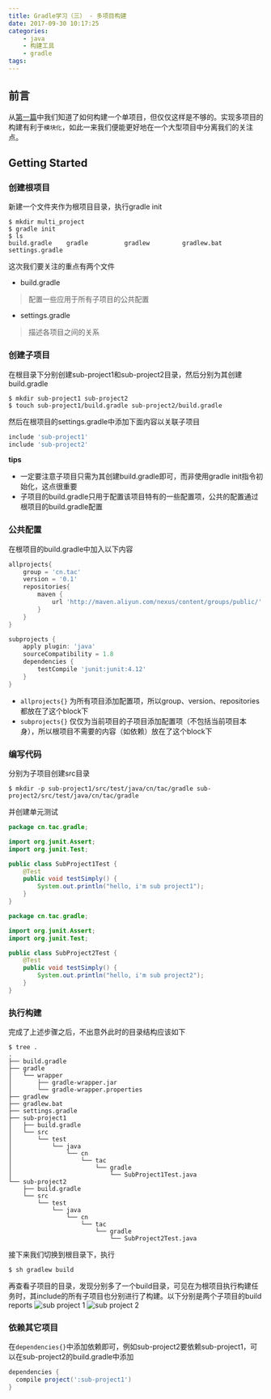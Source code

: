 ```yaml
---
title: Gradle学习（三） - 多项目构建
date: 2017-09-30 10:17:25
categories:
    - java
    - 构建工具
    - gradle
tags:
---
```


## 前言

从[第一篇](/2017/09/26/Gradle学习（一）/)中我们知道了如何构建一个单项目，但仅仅这样是不够的。实现多项目的构建有利于`模块化`，如此一来我们便能更好地在一个大型项目中分离我们的关注点。

## Getting Started
### 创建根项目
新建一个文件夹作为根项目目录，执行gradle init
```shell
$ mkdir multi_project
$ gradle init
$ ls
build.gradle    gradle          gradlew         gradlew.bat     settings.gradle
```

这次我们要关注的重点有两个文件
- build.gradle
> 配置一些应用于所有子项目的公共配置
- settings.gradle
> 描述各项目之间的关系

### 创建子项目
在根目录下分别创建sub-project1和sub-project2目录，然后分别为其创建build.gradle
```shell
$ mkdir sub-project1 sub-project2
$ touch sub-project1/build.gradle sub-project2/build.gradle
```

然后在根项目的settings.gradle中添加下面内容以关联子项目
```groovy
include 'sub-project1'
include 'sub-project2'
```

**tips**
- 一定要注意子项目只需为其创建build.gradle即可，而非使用gradle init指令初始化，这点很重要
- 子项目的build.gradle只用于配置该项目特有的一些配置项，公共的配置通过根项目的build.gradle配置

### 公共配置
在根项目的build.gradle中加入以下内容
```groovy
allprojects{
    group = 'cn.tac'
    version = '0.1'
    repositories{
        maven {
            url 'http://maven.aliyun.com/nexus/content/groups/public/'
        }
    }
}

subprojects {
    apply plugin: 'java'
    sourceCompatibility = 1.8
    dependencies {
        testCompile 'junit:junit:4.12'
    }
}
```

- `allprojects{}` 为所有项目添加配置项，所以group、version、repositories都放在了这个block下
- `subprojects{}` 仅仅为当前项目的子项目添加配置项（不包括当前项目本身），所以根项目不需要的内容（如依赖）放在了这个block下

### 编写代码
分别为子项目创建src目录
```shell
$ mkdir -p sub-project1/src/test/java/cn/tac/gradle sub-project2/src/test/java/cn/tac/gradle
```

并创建单元测试
```java
package cn.tac.gradle;

import org.junit.Assert;
import org.junit.Test;

public class SubProject1Test {
    @Test
    public void testSimply() {
        System.out.println("hello, i'm sub project1");
    }
}
```

```java
package cn.tac.gradle;

import org.junit.Assert;
import org.junit.Test;

public class SubProject2Test {
    @Test
    public void testSimply() {
        System.out.println("hello, i'm sub project2");
    }
}
```

### 执行构建
完成了上述步骤之后，不出意外此时的目录结构应该如下
```shell
$ tree .
.
├── build.gradle
├── gradle
│   └── wrapper
│       ├── gradle-wrapper.jar
│       └── gradle-wrapper.properties
├── gradlew
├── gradlew.bat
├── settings.gradle
├── sub-project1
│   ├── build.gradle
│   └── src
│       └── test
│           └── java
│               └── cn
│                   └── tac
│                       └── gradle
│                           └── SubProject1Test.java
└── sub-project2
    ├── build.gradle
    └── src
        └── test
            └── java
                └── cn
                    └── tac
                        └── gradle
                            └── SubProject2Test.java
```

接下来我们切换到根目录下，执行
```
$ sh gradlew build
```

再查看子项目的目录，发现分别多了一个build目录，可见在为根项目执行构建任务时，其include的所有子项目也分别进行了构建。以下分别是两个子项目的build reports
![sub project 1](/images/gradle_learn/multi_project/subproject1test.png)
![sub project 2](/images/gradle_learn/multi_project/subproject2test.png)

### 依赖其它项目
在`dependencies{}`中添加依赖即可，例如sub-project2要依赖sub-project1，可以在sub-project2的build.gradle中添加
```groovy
dependencies {
  compile project(':sub-project1')
}
```
